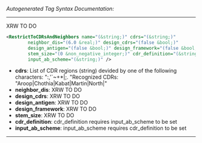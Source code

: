 <!-- THIS IS AN AUTOGENERATED FILE: Don't edit it directly, instead change the schema definition in the code itself. -->

_Autogenerated Tag Syntax Documentation:_

---
XRW TO DO

```xml
<RestrictToCDRsAndNeighbors name="(&string;)" cdrs="(&string;)"
        neighbor_dis="(6.0 &real;)" design_cdrs="(false &bool;)"
        design_antigen="(false &bool;)" design_framework="(false &bool;)"
        stem_size="(0 &non_negative_integer;)" cdr_definition="(&string;)"
        input_ab_scheme="(&string;)" />
```

-   **cdrs**: List of CDR regions (string) devided by one of the following characters: ":,'`~+*|;. "Recognized CDRs: "Aroop|Chothia|Kabat|Martin|North|"
-   **neighbor_dis**: XRW TO DO
-   **design_cdrs**: XRW TO DO
-   **design_antigen**: XRW TO DO
-   **design_framework**: XRW TO DO
-   **stem_size**: XRW TO DO
-   **cdr_definition**: cdr_definition requires input_ab_scheme to be set
-   **input_ab_scheme**: input_ab_scheme requires cdr_definition to be set

---
